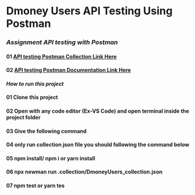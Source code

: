 # Dmoney Users API Testing Using Postman

### *Assignment API testing with Postman*

#### 01 [API testing Postman Collection Link Here](https://www.getpostman.com/collections/f5f37ae4c1ed78b0b710)

#### 02 [API testing Postman Documentation Link Here](https://documenter.getpostman.com/view/15963227/2s83zdxSAp)

#### *How to run this project*

#### 01 Clone this project

#### 02 Open with any code editor (Ex-VS Code) and open terminal inside the project folder

#### 03 Give the following command

#### 04 only run collection json file you should following the command below

#### 05 npm install/ npm i or yarn install

#### 06 npx newman run .collection/DmoneyUsers_collection.json

#### 07 npm test or yarn tes
